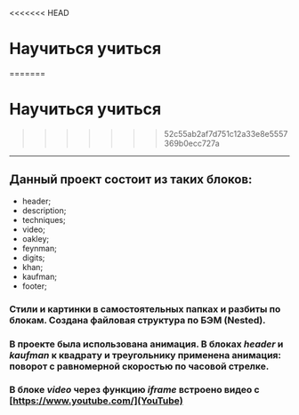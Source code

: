 <<<<<<< HEAD
# Научиться учиться   
=======
# Научиться учиться
>>>>>>> 52c55ab2af7d751c12a33e8e5557369b0ecc727a
------
## Данный проект состоит из таких блоков:  
 * header;  
 * description;  
 * techniques;  
 * video;  
 * oakley;  
 * feynman;  
 * digits;
 * khan;
 * kaufman;  
 * footer;  

### **__Стили и картинки в самостоятельных папках и разбиты по блокам. Создана файловая структура по БЭМ (Nested).__**  

### В проекте была использована анимация. В блоках *header* и *kaufman* к квадрату и треугольнику применена анимация: поворот с равномерной скоростью по часовой стрелке.  
### В блоке *video* через функцию _iframe_ встроено видео с [https://www.youtube.com/](YouTube)
